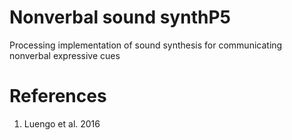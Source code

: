 # Nonverbal sound synthP5
Processing implementation of sound synthesis for communicating nonverbal expressive cues

# References
1. Luengo et al. 2016
